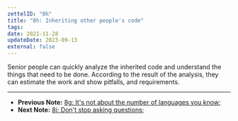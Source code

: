 ```yaml
---
zettelID: "8h"
title: "8h: Inheriting other people's code"
tags:
date: 2021-11-28
updateDate: 2023-09-13
external: false
---
```


Senior people can quickly analyze the inherited code and understand the things that need to be done. According to the result of the analysis, they can estimate the work and show pitfalls, and requirements.

---

- **Previous Note:** [8g: It's not about the number of languages you know](/notes/8g/);
- **Next Note:** [8i: Don't stop asking questions](/notes/8i/);

